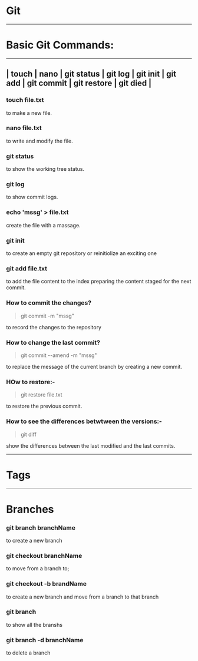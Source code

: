 # Git


***

 # Basic Git Commands:
 
 ---------------------------------------------------------------------------------------------------
 | touch | nano | git status | git log | git init | git add | git commit | git restore | git died |
 ----------------------------------------------------------------------------------------------------
 
 
 ### touch file.txt

 to make a new file.
 
 ### nano file.txt 
 
 to write and modify the file.
 
 ### git status
 
to show the working tree status.
 
 ### git log
 
 to show commit logs. 

 ### echo 'mssg' > file.txt
 
 create the file with a massage.
 
 ### git init

 to create an empty git repository or reinitiolize an exciting one
 
 ### git add file.txt
 
 to add the file content to the index preparing the content staged for the next commit.
 
 ### How to commit the changes?
 
 > git commit -m "mssg"
 
 to record the changes to the repository
 
 ### How to change the last commit?
 
 > git commit --amend -m "mssg"
 
 to replace the message of the current branch by creating a new commit.
 
 ### HOw to restore:-
 
 > git restore file.txt
 
 to restore the previous commit.
 
 ### How to see the differences betwtween the versions:- 
 
 > git diff
 
 show the differences between the last modified and the last commits.
 
 
 ***
 # Tags
 
 >
 
 ***
 # Branches
 
 ### git branch branchName 
 
 to create a new branch
 
 ### git checkout branchName
 
 to move from a branch to;
 
 ### git checkout -b brandName
 
 to create a new branch and move from a branch to that branch
 
 ### git branch
 
 to show all the branshs
 
 ### git branch -d branchName
 
 to delete a branch 
 

 
 

 
 
 
 

